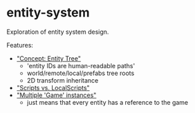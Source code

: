 # entity-system

Exploration of entity system design.

Features:
- ["Concept: Entity Tree"](../docs/proposals/entity-tree.md)
  - 'entity IDs are human-readable paths'
  - world/remote/local/prefabs tree roots
  - 2D transform inheritance
- ["Scripts vs. LocalScripts"](../docs/ideas/scripts-vs-local-scripts.md)
- ["Multiple 'Game' instances"](../docs/ideas/no-global-game.md)
  - just means that every entity has a reference to the game
